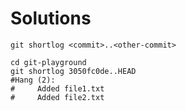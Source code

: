 # Solutions

```shell
git shortlog <commit>..<other-commit>
```

```shell
cd git-playground
git shortlog 3050fc0de..HEAD
#Hang (2):
#     Added file1.txt
#     Added file2.txt
```
